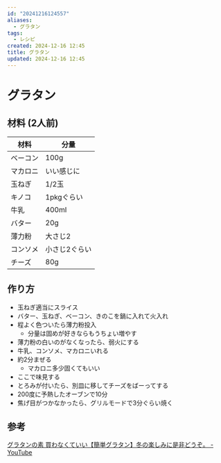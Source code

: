 ```yaml
---
id: "20241216124557"
aliases:
  - グラタン
tags:
  - レシピ
created: 2024-12-16 12:45
title: グラタン
updated: 2024-12-16 12:45
---
```


# グラタン

## 材料 (2人前)

|材料    |分量      |
|--------|----------|
|ベーコン|100g      |
|マカロニ|いい感じに|
|玉ねぎ  |1/2玉     |
|キノコ  |1pkgぐらい|
|牛乳    |400ml     |
|バター  |20g       |
|薄力粉  |大さじ2   |
|コンソメ|小さじ2ぐらい|
|チーズ  |80g       |

## 作り方

- 玉ねぎ適当にスライス
- バター、玉ねぎ、ベーコン、きのこを鍋に入れて火入れ
- 程よく色ついたら薄力粉投入
    - 分量は固めが好きならもうちょい増やす
- 薄力粉の白いのがなくなったら、弱火にする
- 牛乳、コンソメ、マカロニいれる
- 約2分まぜる
    - マカロニ多少固くてもいい
- ここで味見する
- とろみが付いたら、別皿に移してチーズをばーってする
- 200度に予熱したオーブンで10分
- 焦げ目がつかなかったら、グリルモードで3分ぐらい焼く

## 参考

[グラタンの素 買わなくていい【簡単グラタン】冬の楽しみに是非どうぞ。 - YouTube](https://www.youtube.com/watch?v=76z2hhjZicg&list=PL9YfRGcJzkKbfNqaf00T9db8MJQzRyZ1f&index=47)

